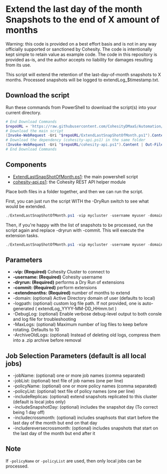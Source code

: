 # Extend the last day of the month Snapshots to the end of X amount of months

Warning: this code is provided on a best effort basis and is not in any way officially supported or sanctioned by Cohesity. The code is intentionally kept simple to retain value as example code. The code in this repository is provided as-is, and the author accepts no liability for damages resulting from its use.

This script will extend the retention of the last-day-of-month snapshots to X months. Processed snapshots will be logged to extendLog_$timestamp.txt.

## Download the script

Run these commands from PowerShell to download the script(s) into your current directory.

```powershell
# End Download Commands
$repoURL = 'https://raw.githubusercontent.com/CohesityDMaaS/Automation/main/ExtendLastSnapShotOfMonth'
# Download the main script
(Invoke-WebRequest -Uri "$repoURL/ExtendLastSnapShotOfMonth.ps1").Content | Out-File "ExtendLastSnapShotOfMonth.ps1"
# Download the dependency (cohesity-api.ps1) in the same folder
(Invoke-WebRequest -Uri "$repoURL/cohesity-api.ps1").Content | Out-File "cohesity-api.ps1"
# End Download Commands
```

## Components

* [ExtendLastSnapShotOfMonth.ps1](https://raw.githubusercontent.com/CohesityDMaaS/Automation/main/ExtendLastSnapShotOfMonth/ExtendLastSnapShotOfMonth.ps1): the main powershell script
* [cohesity-api.ps1](https://raw.githubusercontent.com/CohesityDMaaS/Automation/main/ExtendLastSnapShotOfMonth/cohesity-api.ps1): the Cohesity REST API helper module

Place both files in a folder together, and then we can run the script.

First, you can just run the script WITH the -DryRun switch to see what would be extended.

```powershell
./ExtendLastSnapShotOfMonth.ps1 -vip mycluster -username myuser -domain mydomain.net -DryRun
```
Then, if you're happy with the list of snapshots to be processed, run the script again and replace -dryrun with -commit. This will execute the extension tasks.

```powershell
./ExtendLastSnapShotOfMonth.ps1 -vip mycluster -username myuser -domain mydomain.net -commit
```

## Parameters

* **-vip: (Required)** Cohesity Cluster to connect to
* **-username: (Required)** Cohesity username
* **-dryrun: (Required)** performs a Dry Run of extensions
* **-commit: (Required)** perform extensions
* **-extendmonths: (Required)** number of months to extend
* -domain: (optional) Active Directory domain of user (defaults to local)
* -logpath: (optional) custom log file path. If not provided, one is auto-generated ( extendLog_YYYY-MM-DD_HHmm.txt )
* -DebugLog: (optional) Enable verbose debug-level output to both consle and log file for troubleshooting
* -MaxLogs: (optional) Maximum number of log files to keep before rotating. Defaults to 10
* -ArchiveOldLogs: (optional) Instead of deleting old logs, compress them into a .zip archive before removal
  
## Job Selection Parameters (default is all local jobs)

* -jobName: (optional) one or more job names (comma separated)
* -jobList: (optional) text file of job names (one per line)
* -policyName: (optional) one or more policy names (comma separated)
* -policyList: (optional) text file of policy names (one per line)
* -includeReplicas: (optional) extend snapshots replicated to this cluster (default is local jobs only)
* -includeSnapshotDay: (optional) includes the snapshot day (To correct being 1 day off)
* -includecrossmonth: (optional) includes snaphsots that start before the last day of the month but end on that day
* -includereversecrossmonth: (optional) includes snapshots that start on the last day of the month but end after it

## Note

If `-policyName` or `-policyList` are used, then only local jobs can be processed.
